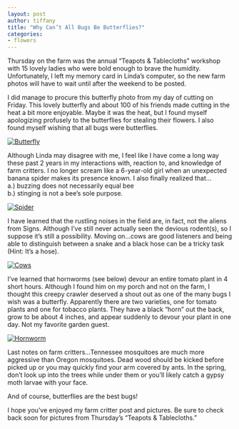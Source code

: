 ```yaml
---
layout: post
author: tiffany
title: "Why Can’t All Bugs Be Butterflies?"
categories: 
- flowers
---
```


Thursday on the farm was the annual “Teapots & Tablecloths” workshop with 15 lovely ladies who were bold enough to brave the humidity. Unfortunately, I left my memory card in Linda’s computer, so the new farm photos will have to wait until after the weekend to be posted.

I did manage to procure this butterfly photo from my day of cutting on Friday. This lovely butterfly and about 100 of his friends made cutting in the heat a bit more enjoyable. Maybe it was the heat, but I found myself apologizing profusely to the butterflies for stealing their flowers. I also found myself wishing that all bugs were butterflies.

[![](jekyll_uploads/2011/08/DSC_0129-575x412.jpg "Butterfly")](http://www.sweetpeonies.com/2011/08/why-cant-all-bugs-be-butterflies/dsc_0129/)

Although Linda may disagree with me, I feel like I have come a long way these past 2 years in my interactions with, reaction to, and knowledge of farm critters. I no longer scream like a 6-year-old girl when an unexpected banana spider makes its presence known. I also finally realized that…  
a.) buzzing does not necessarily equal bee  
b.) stinging is not a bee’s sole purpose.

[![](jekyll_uploads/2011/08/other-149-575x381.jpg "Spider")](http://www.sweetpeonies.com/2011/08/why-cant-all-bugs-be-butterflies/other-149-3/)

I have learned that the rustling noises in the field are, in fact, not the aliens from Signs. Although I’ve still never actually seen the devious rodent(s), so I suppose it’s still a possibility. Moving on…cows are good listeners and being able to distinguish between a snake and a black hose can be a tricky task (Hint: It’s a hose).

[![](jekyll_uploads/2011/08/other-160-575x308.jpg "Cows")](http://www.sweetpeonies.com/2011/08/why-cant-all-bugs-be-butterflies/other-160-3/)

I’ve learned that hornworms (see below) devour an entire tomato plant in 4 short hours. Although I found him on my porch and not on the farm, I thought this creepy crawler deserved a shout out as one of the many bugs I wish was a butterfly. Apparently there are two varieties, one for tomato plants and one for tobacco plants. They have a black “horn” out the back, grow to be about 4 inches, and appear suddenly to devour your plant in one day. Not my favorite garden guest.

[![](jekyll_uploads/2011/08/sandwich-pillows-small-flowers-028-575x381.jpg "Hornworm")](http://www.sweetpeonies.com/2011/08/why-cant-all-bugs-be-butterflies/sandwich-pillows-small-flowers-028/)

Last notes on farm critters…Tennessee mosquitoes are much more aggressive than Oregon mosquitoes. Dead wood should be kicked before picked up or you may quickly find your arm covered by ants. In the spring, don’t look up into the trees while under them or you’ll likely catch a gypsy moth larvae with your face.

And of course, butterflies are the best bugs!

I hope you’ve enjoyed my farm critter post and pictures. Be sure to check back soon for pictures from Thursday’s “Teapots & Tablecloths.”
